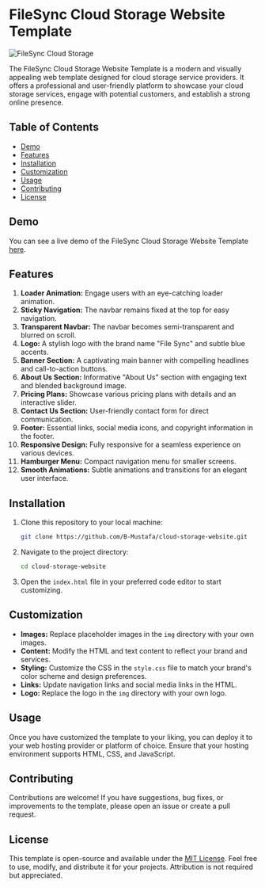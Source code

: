 # FileSync Cloud Storage Website Template

![FileSync Cloud Storage](screenshot.png)

The FileSync Cloud Storage Website Template is a modern and visually appealing web template designed for cloud storage service providers. It offers a professional and user-friendly platform to showcase your cloud storage services, engage with potential customers, and establish a strong online presence.

## Table of Contents
- [Demo](#demo)
- [Features](#features)
- [Installation](#installation)
- [Customization](#customization)
- [Usage](#usage)
- [Contributing](#contributing)
- [License](#license)

## Demo

You can see a live demo of the FileSync Cloud Storage Website Template [here](https://filesync-cloud.vercel.app).

## Features

1. **Loader Animation:** Engage users with an eye-catching loader animation.
2. **Sticky Navigation:** The navbar remains fixed at the top for easy navigation.
3. **Transparent Navbar:** The navbar becomes semi-transparent and blurred on scroll.
4. **Logo:** A stylish logo with the brand name "File Sync" and subtle blue accents.
5. **Banner Section:** A captivating main banner with compelling headlines and call-to-action buttons.
6. **About Us Section:** Informative "About Us" section with engaging text and blended background image.
7. **Pricing Plans:** Showcase various pricing plans with details and an interactive slider.
8. **Contact Us Section:** User-friendly contact form for direct communication.
9. **Footer:** Essential links, social media icons, and copyright information in the footer.
10. **Responsive Design:** Fully responsive for a seamless experience on various devices.
11. **Hamburger Menu:** Compact navigation menu for smaller screens.
12. **Smooth Animations:** Subtle animations and transitions for an elegant user interface.

## Installation

1. Clone this repository to your local machine:

   ```bash
   git clone https://github.com/B-Mustafa/cloud-storage-website.git
   ```

2. Navigate to the project directory:

   ```bash
   cd cloud-storage-website
   ```

3. Open the `index.html` file in your preferred code editor to start customizing.

## Customization

- **Images:** Replace placeholder images in the `img` directory with your own images.
- **Content:** Modify the HTML and text content to reflect your brand and services.
- **Styling:** Customize the CSS in the `style.css` file to match your brand's color scheme and design preferences.
- **Links:** Update navigation links and social media links in the HTML.
- **Logo:** Replace the logo in the `img` directory with your own logo.

## Usage

Once you have customized the template to your liking, you can deploy it to your web hosting provider or platform of choice. Ensure that your hosting environment supports HTML, CSS, and JavaScript.

## Contributing

Contributions are welcome! If you have suggestions, bug fixes, or improvements to the template, please open an issue or create a pull request.

## License

This template is open-source and available under the [MIT License](LICENSE). Feel free to use, modify, and distribute it for your projects. Attribution is not required but appreciated.
